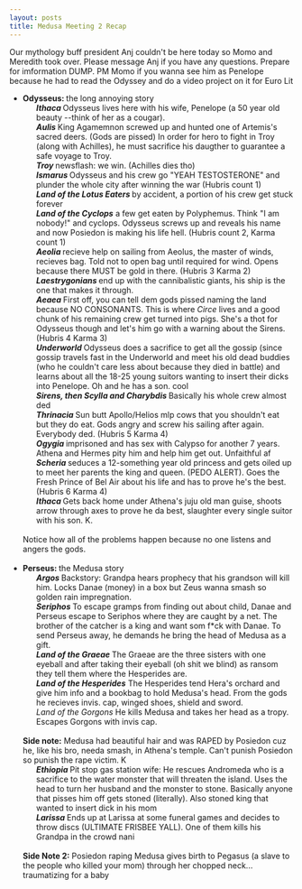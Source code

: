 ```yaml
---
layout: posts
title: Medusa Meeting 2 Recap
---
```

<div class="blurb">
    <p> Our mythology buff president Anj couldn't be here today so Momo and Meredith took over. Please message Anj if you have any questions. Prepare for imformation DUMP. PM Momo if you wanna see him as Penelope because he had to read the Odyssey and do a video project on it for Euro Lit<br>
    <ul> 
          <li> <b> Odysseus: </b> the long annoying story
                <ol> <b><i> Ithaca </i></b> Odysseus lives here with his wife, Penelope (a 50 year old beauty --think of her as a cougar). </ol>
                <ol> <b><i> Aulis </i></b> King Agamemnon screwed up and hunted one of Artemis's sacred deers. (Gods are pissed) In order for hero to fight in Troy (along with Achilles), he must sacrifice his daugther to guarantee a safe voyage to Troy. </ol>
              <ol> <b><i> Troy </i></b> newsflash: we win. (Achilles dies tho) </ol>
                <ol> <b><i> Ismarus </i></b> Odysseus and his crew go "YEAH TESTOSTERONE" and plunder the whole city after winning the war (Hubris count 1) </ol> 
                <ol> <b><i> Land of the Lotus Eaters </i></b> by accident, a portion of his crew get stuck forever </ol>
                <ol> <b><i> Land of the Cyclops</i></b>  a few get eaten by Polyphemus. Think "I am nobody!" and cyclops. Odysseus screws up and reveals his name and now Posiedon is making his life hell. (Hubris count 2, Karma count 1) </ol>
                <ol> <b><i> Aeolia </i></b> recieve help on sailing from Aeolus, the master of winds, recieves bag. Told not to open bag until required for wind. Opens because there MUST be gold in there. (Hubris 3 Karma 2)  </ol>
                <ol> <b><i> Laestrygonians </i></b> end up with the cannibalistic giants, his ship is the one that makes it through. </ol>
                <ol> <b><i> Aeaea </i></b> First off, you can tell dem gods pissed naming the land because NO CONSONANTS. This is where <i> Circe </i> lives and a good chunk of his remaining crew get turned into pigs. She's a thot for Odysseus though and let's him go with a warning about the Sirens. (Hubris 4 Karma 3) </ol>
                <ol> <b><i> Underworld </i></b> Odysseus does a sacrifice to get all the gossip (since gossip travels fast in the Underworld and meet his old dead buddies (who he couldn't care less about because they died in battle) and learns about all the 18-25 young suitors wanting to insert their dicks into Penelope. Oh and he has a son. cool </ol>
                <ol> <b><i> Sirens, then Scylla and Charybdis </i></b> Basically his whole crew almost ded </ol>
                <ol> <b><i> Thrinacia </i></b> Sun butt Apollo/Helios mlp cows that you shouldn't eat but they do eat. Gods angry and screw his sailing after again. Everybody ded. (Hubris 5 Karma 4) </ol>
                <ol> <b><i> Ogygia </i></b> imprisoned and has sex with Calypso for another 7 years. Athena and Hermes pity him and help him get out. Unfaithful af </ol>
                <ol> <b><i> Scheria </i></b> seduces a 12-something year old princess and gets oiled up to meet her parents the king and queen. (PEDO ALERT). Goes the Fresh Prince of Bel Air about his life and has to prove he's the best. (Hubris 6 Karma 4) </ol>
                <ol> <b><i> Ithaca </i></b> Gets back home under Athena's juju old man guise, shoots arrow through axes to prove he da best, slaughter every single suitor with his son. K. </ol> <br>
         Notice how all of the problems happen because no one listens and angers the gods. 
        </li> 
        <br>
         <li> <b> Perseus: </b> the Medusa story
                <ol> <b><i> Argos </i></b> Backstory: Grandpa hears prophecy that his grandson will kill him. Locks Danae (money) in a box but Zeus wanna smash so golden rain impregnation. </ol>
                <ol> <b><i> Seriphos </i></b> To escape gramps from finding out about child, Danae and Perseus escape to Seriphos where they are caught by a net. The brother of the catcher is a king and want som f*ck with Danae. To send Perseus away, he demands he bring the head of Medusa as a gift. </ol>
                <ol> <b><i> Land of the Graeae </i></b> The Graeae are the three sisters with one eyeball and after taking their eyeball (oh shit we blind) as ransom they tell them where the Hesperides are. </ol>
                <ol> <b><i> Land of the Hesperides</i></b> The Hesperides tend Hera's orchard and give him info and a bookbag to hold Medusa's head. From the gods he recieves invis. cap, winged shoes, shield and sword. </ol>
                <ol <b><i> Land of the Gorgons</i></b> He kills Medusa and takes her head as a tropy. Escapes Gorgons with invis cap. </ol> <br>
          <b>Side note:</b> Medusa had beautiful hair and was RAPED by Posiedon cuz he, like his bro, needa smash, in Athena's temple. Can't punish Posiedon so punish the rape victim. K  
                <br><ol><b> <i> Ethiopia </i></b> Pit stop gas station wife: He rescues Andromeda who is a sacrifice to the water monster that will threaten the island. Uses the head to turn her husband and the monster to stone. Basically anyone that pisses him off gets stoned (literally). Also stoned king that wanted to insert dick in his mom</ol>
                <ol> <b><i> Larissa </i></b> Ends up at Larissa at some funeral games and decides to throw discs (ULTIMATE FRISBEE YALL). One of them kills his Grandpa in the crowd nani </ol> <br>
          <b>Side Note 2:</b> Posiedon raping Medusa gives birth to Pegasus (a slave to the people who killed your mom) through her chopped neck... traumatizing for a baby
         </li>
    </ul>
  </p>
</div>
        
